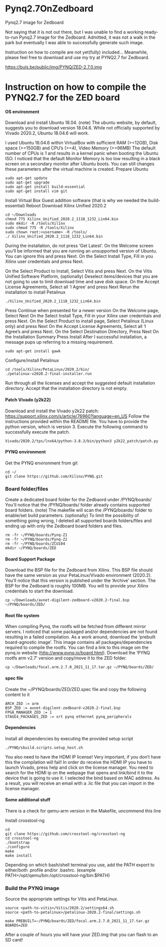 # Pynq2.7OnZedboard
Pynq2.7 image for Zedboard

Not saying that it is not out there, but I was unable to find a working ready-to-run Pynq2.7 image for the Zedboard.
Admitted, it was not a walk in the park but eventually I was able to successfully generate such image.

Instruction on how to compile are not yet(fully) included...
Meanwhile, please feel free to download and use my try at PYNQ2.7 for Zedboard.

https://buls.be/public/img/PYNQ/ZED-2.7.0.img

# Instruction on how to compile the PYNQ2.7 for the ZED board

#### OS environment
Download and install Ubuntu 18.04.
(note) The ubuntu website, by default, suggests you to download version 18.04.6.
While not officially supported by Vivado 2020.2, Ubuntu 18.04.6 will work.

I used Ubuntu 18.04.6 within VirtualBox with sufficient RAM (>=12GB), Disk space (>=150GB) and CPU’s (>=4), Video Memory (>=96MB)
The default number of CPUs is 1 and results in a kernel panic when booting the Ubuntu ISO.
I noticed that the default Monitor Memory is too low resulting in a black screen on a secondary monitor after Ubuntu boots.
You can still changes these parameters after the virtual machine is created.
Prepare Ubuntu
```
sudo apt-get update
sudo apt-get upgrade
sudo apt-get install build-essential
sudo apt-get install vim git
```
Install Virtual Box Guest addition software (that is why we needed the build-essential)
Reboot
Download Xilinx Unified 2020.2
```
cd ~/Downloads
chmod 775 Xilinx_Unified_2020.2_1118_1232_Lin64.bin
sudo mkdir -R /tools/Xilinx
sudo chmod 775 -R /tools/Xilinx
sudo chown root:<username> -R /tools/
./ Xilinx_Unified_2020.2_1118_1232_Lin64.bin
```
During the installation, do not press ‘Get Latest’.
On the Welcome screen you’ll be informed that you are running an unsupported version of Ubuntu. You can ignore this and press Next.
On the Select Install Type,
Fill in you Xilinx user credentials and press Next.

On the Select Product to Install,
Select Vitis and press Next.
On the Vitis Unified Software Platform,
(optionally) Deselect items/devices that you are not going to use to limit download time and save disk space.
On the Accept License Agreements,
Select all ‘I Agree’ and press Next
Rerun the installation to install Petalinux
```
./Xilinx_Unified_2020.2_1118_1232_Lin64.bin
```
Press Continue when presented for a newer version
On the Welcome page,
Select Next
On the Select Install Type,
Fill in your Xilinx user credentials and press Next.
On the Select Product to install page,
Select Petalinux (Linux only) and press Next
On the Accept License Agreements,
Select all ‘I Agree’s and press Next.
On the Select Destination Directory,
Press Next
On the Installation Summary
Press Install
After I successful installation, a message pups up referring to a missing requirement.
```
sudo apt-get install gawk
```

Configure/install Petalinux
```
cd /tools/Xilinx/PetaLinux/2020.2/bin/
./petalinux-v2020.2-final-installer.run
```
Run through all the licenses and accept the suggested default installation directory.
Accept that the installation directory is not empty.

#### Patch Vivado (y2k22)
Download and install the Vivado y2k22 patch: https://support.xilinx.com/s/article/76960?language=en_US
Follow the instructions provided within the README file.
You have to provide the python version, which is version 3.
Execute the following command to successfully execute the patch.
```
Vivado/2020.2/tps/lnx64/python-3.8.3/bin/python3 y2k22_patch/patch.py
```

#### PYNQ environment
Get the PYNQ environment from git
```
cd ~/
git clone https://github.com/Xilinx/PYNQ.git
```
### Board folder/files
Create a dedicated board folder for the Zedbaord under /PYNQ/boards/
You'll notice that the /PYNQ/boards/ folder already contains supported board folders.
(note) The makefile will scan the /PYNQ/boards/ folder to enable/set build parameters.
(optionally) To limit the possibility of something going wrong, I deleted all supported boards folders/files and ending up with only the Zedboard board folders and files.
```
rm -fr ~/PYNQ/boards/Pynq-Z1
rm -fr ~/PYNQ/boards/Pynq-Z2
rm -fr ~/PYNQ/boards/ZCU104
mkdir ~/PYNQ/boards/ZED
```
#### Board Support Package
Download the BSP file for the Zedboard from Xilinx.
This BSP file should have the same version as your PetaLinux/Vivado environment (2020.2).
You’ll notice that this version is published under the ‘Archive’ section.
The BSP for the Zedboard is roughly 100MB.
You will to provide your Xilinx credentials to start the download.
```
cp ~/Downloads/avnet-digilent-zedboard-v2020.2-final.bsp ~/PYNQ/boards/ZED/
```
#### Root file system
When compiling Pynq, the rootfs will be fetched from different mirror servers.
I noticed that some packaged and/or dependencies are not found resulting in a failed compilation. As a work around, download the ‘prebuilt board-agnostic image’. This image contains all packages/dependencies required to compile the rootfs.
You can find a link to this image om the pynq.io website (http://www.pynq.io/board.html).
Download the ‘PYNQ rootfs arm v2.7’ version and copy/move it to the ZED folder.
```
cp ~/Downloads/focal.arm.2.7.0_2021_11_17.tar.gz ~/PYNQ/boards/ZED/
```

#### spec file
Create the ~/PYNQ/boards/ZED/ZED.spec file and copy the following content to it
```
ARCH_ZED := arm
BSP_ZED := avnet-digilent-zedboard-v2020.2-final.bsp
FPGA_MANAGER_ZED := 1
STAGE4_PACKAGES_ZED := xrt pynq ethernet pynq_peripherals
```
#### Dependencies
Install all dependencies by executing the provided setup script
```
./PYNQ/sbuild.scripts.setup_host.sh
````
You also need to have the HDMI IP license!
Very important, if you don’t have this the compilation will fail!
In order do receive the HDMI IP you have to launch Vivado, press help and click on the license manager. You need to search for the HDMI ip on the webpage that opens and link/bind it to the device that is going to use it. I selected the bind based on MAC address.
As a result, you will receive an email with a .lic file that you can import in the license manager.

#### Some additional stuff

There is a check for qemu-arm version in the Makefile, uncommend this line

Install crosstool-ng
```
cd
git clone https://github.com/crosstool-ng/crosstool-ng
cd crosstool-ng
./bootstrap
./configure
make
make install
```
Depending on which bash/shell terminal you use, add the PATH export to either/both .profile and/or .bashrc.
(example PATH=/opt/qemu/bin:/opt/crosstool-ng/bin:$PATH)

### Build the PYNQ image
Source the appropriate settings for Vitis and PetaLinux.
```
source <path-to-vitis>/Vitis/2020.2/settings64.sh
source <path-to-petalinux>/petalinux-2020.2-final/settings.sh

make PREBUILT=~/PYNQ/boards/ZED/focal.arm.2.7.0_2021_11_17.tar.gz BOARDS=ZED
```

After a couple of hours you will have your ZED.img that you can flash to an SD card!

